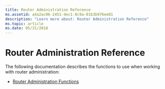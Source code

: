 ```yaml
---
title: Router Administration Reference
ms.assetid: a4a2ac06-2451-4ec1-8c9a-01b3b976ee01
description: "Learn more about: Router Administration Reference"
ms.topic: article
ms.date: 05/31/2018
---
```


# Router Administration Reference

The following documentation describes the functions to use when working with router administration:

-   [Router Administration Functions](router-administration-functions.md)

 

 




